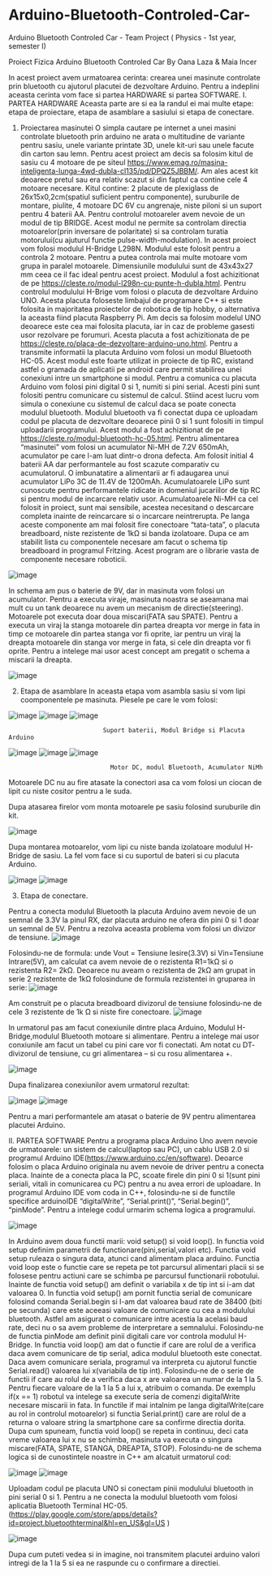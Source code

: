 # Arduino-Bluetooth-Controled-Car-
Arduino Bluetooth Controled Car - Team Project ( Physics - 1st year, semester I)



Proiect Fizica
Arduino Bluetooth Controled Car
By Oana Laza & Maia Incer

 In acest proiect avem urmatoarea cerinta: crearea unei masinute controlate prin bluetooth cu ajutorul placutei de dezvoltare Arduino. Pentru a indeplini aceasta cerinta vom face si partea HARDWARE si partea SOFTWARE.
I.	PARTEA HARDWARE
   Aceasta parte are si ea la randul ei mai multe etape: etapa de proiectare, etapa de asamblare a sasiului si etapa de conectare.
1.	Proiectarea masinutei 
    O simpla cautare pe internet a unei masini controlate bluetooth prin arduino ne arata o multitudine de variante pentru sasiu, unele variante printate 3D, unele kit-uri sau unele facute din carton sau lemn.
   Pentru acest proiect am decis sa folosim kitul de sasiu cu 4 motoare de pe siteul  https://www.emag.ro/masina-inteligenta-lunga-4wd-dubla-cl135/pd/DPQZ5JBBM/. Am ales acest kit deoarece pretul sau era relativ scazut si din faptul ca contine cele 4 motoare necesare. Kitul contine: 2 placute de plexiglass de 26x15x0,2cm(spatiul suficient pentru componente), suruburile de montare, piulite, 4 motoare DC 6V cu angrenaje, niste piloni si un suport pentru 4 baterii AA.
     Pentru controlul motoareler avem nevoie de un modul de tip BRIDGE. Acest modul ne permite sa controlam directia motoarelor(prin inversare de polaritate) si sa controlam turatia motorului(cu ajuturul functie pulse-width-modulation). In acest proiect vom folosi modulul H-Bridge L298N. Modulul este folosit pentru a controla 2 motoare. Pentru a putea controla mai multe motoare vom grupa in paralel motoarele. Dimensiunile modulului sunt de 43x43x27 mm ceea ce il fac ideal pentru acest proiect. Modulul a fost achizitionat de pe https://cleste.ro/modul-l298n-cu-punte-h-dubla.html.
      Pentru controlul modulului H-Brige vom folosi o placuta de dezvoltare Arduino UNO. Acesta placuta foloseste limbajul de programare C++ si este folosita in majoritatea proiectelor de robotica de tip hobby, o alternativa la aceasta fiind placuta Raspberry Pi. Am decis sa folosim modelul UNO deoarece este cea mai folosita placuta, iar in caz de probleme gasesti usor rezolvare pe forumuri. Acesta placuta a fost achizitionata de pe https://cleste.ro/placa-de-dezvoltare-arduino-uno.html. 
       Pentru a transmite informatii la placuta Arduino vom folosi un modul Bluetooth HC-05. Acest modul este foarte utilizat in proiecte de tip RC, existand astfel o gramada de aplicatii pe android care permit stabilirea unei conexiuni intre un smartphone si modul. Pentru a comunica cu placuta Arduino vom folosi pini digital 0 si 1, numiti si pini serial. Acesti pini sunt folositi pentru comunicare cu sistemul de calcul. Stiind acest lucru vom simula o conexiune cu sistemul de calcul daca se poate conecta modulul bluetooth. Modulul bluetooth va fi conectat dupa ce uploadam codul pe placuta de dezvoltare deoarece pinii 0 si 1 sunt folositi in timpul uploadarii programului. Acest modul a fost achizitionat de pe https://cleste.ro/modul-bluetooth-hc-05.html.
    Pentru alimentarea “masinutei” vom folosi un acumulator Ni-MH de 7.2V 650mAh, acumulator pe care l-am luat dintr-o drona defecta. Am folosit initial 4 baterii AA dar performantele au fost scazute comparativ cu acumulatorul. O imbunatatire a alimentarii ar fi adaugarea unui acumulator LiPo 3C de 11.4V de 1200mAh. Acumulatoarele LiPo sunt cunoscute pentru performantele ridicate in domeniul jucariilor de tip RC si pentru modul de incarcare relativ usor. Acumulatoarele Ni-MH ca cel folosit in proiect, sunt mai sensibile, acestea necesitand o descarcare completa inainte de reincarcare si o incarcare neintrerupta. 
       Pe langa aceste componente am mai folosit fire conectoare “tata-tata”, o placuta breadboard, niste rezistente de 1kΩ si banda izolatoare.
 Dupa ce am stabilit lista cu componentele necesare am facut o schema tip breadboard in programul Fritzing. Acest program are o librarie vasta de componente necesare roboticii.
 
 
 ![image](https://user-images.githubusercontent.com/102360393/229363283-37e535e1-9425-4699-9a33-59ec5f93830c.png)

     
 In schema am pus o baterie de 9V, dar in masinuta vom folosi un acumulator.
Pentru a executa viraje, masinuta noastra se aseamana mai mult cu un tank deoarece nu avem un mecanism de directie(steering). Motoarele pot executa doar doua miscari(FATA sau SPATE). Pentru a executa un viraj la stanga motoarele din partea dreapta vor merge in fata in timp ce motoarele din partea stanga vor fi oprite, iar pentru un viraj la dreapta motoarele din stanga vor merge in fata, si cele din dreapta vor fi oprite. Pentru a intelege mai usor acest concept am pregatit o schema a miscarii la dreapta.

![image](https://user-images.githubusercontent.com/102360393/229363308-9abc6b25-e16c-445e-97af-81b609f17c84.png)

 
2.	Etapa de asamblare
In aceasta etapa vom asambla sasiu si vom lipi coomponentele pe masinuta. Piesele pe care le vom folosi:

   ![image](https://user-images.githubusercontent.com/102360393/229363361-68f77653-ff9c-4c1c-a6c9-79c1b2e9153e.png)
   ![image](https://user-images.githubusercontent.com/102360393/229363367-b77028e9-01d8-4091-a2a9-02e5e6bfedcc.png)
   ![image](https://user-images.githubusercontent.com/102360393/229363376-6101f076-e292-422e-aef6-833cbe1ff01d.png)

     
                              Suport baterii, Modul Bridge si Placuta Arduino
                              
   ![image](https://user-images.githubusercontent.com/102360393/229363391-5407cc32-c4f0-47ab-b8a4-646857b02308.png)
   ![image](https://user-images.githubusercontent.com/102360393/229363400-2af70e04-f80d-49aa-862e-9f3ea1037a03.png)
   ![image](https://user-images.githubusercontent.com/102360393/229363407-c2a885a2-a538-4357-bd14-5f596c5a2ca8.png)

   
                                Motor DC, modul Bluetooth, Acumulator NiMh
                                
                                
   Motoarele DC nu au fire atasate la conectori asa ca vom folosi un ciocan de lipit cu niste cositor pentru a le suda.
  
   Dupa atasarea firelor vom monta motoarele pe sasiu folosind suruburile din kit.
   
   
   ![image](https://user-images.githubusercontent.com/102360393/229363433-087bcbbc-1e1b-4c64-89c4-186bd6cdfaa0.png)

    
   Dupa montarea motoarelor, vom lipi cu niste banda izolatoare modulul H-Bridge de sasiu. La fel vom face si cu suportul de bateri si cu placuta Arduino.
   
  ![image](https://user-images.githubusercontent.com/102360393/229363522-682875ab-e097-4be1-87d5-07fe43c1154d.png)
  ![image](https://user-images.githubusercontent.com/102360393/229363529-1bdda588-2d9d-48d6-8449-564a26716150.png)


  
3.	Etapa de conectare.

   Pentru a conecta modulul Bluetooth la placuta Arduino avem nevoie de un semnal de 3.3V la pinul RX, dar placuta arduino ne ofera din pini 0 si 1 doar un semnal de 5V. Pentru a rezolva aceasta problema vom folosi un divizor de tensiune. 
  ![image](https://user-images.githubusercontent.com/102360393/229363539-a7044f43-2a39-4ad3-8744-fd97b2edd05a.png)

   Folosindu-ne de formula:  unde  Vout = Tensiune Iesire(3.3V) si Vin=Tensiune Intrare(5V),  am calculat ca avem nevoie de o rezistenta R1=1kΩ si o rezistenta R2= 2kΩ.  Deoarece nu aveam o rezistenta de 2kΩ am grupat in serie 2 rezistente de 1kΩ folosindune de formula rezistentei in gruparea in serie:
  ![image](https://user-images.githubusercontent.com/102360393/229363552-1ecb9180-925f-426e-999a-bd1621263e37.png)

  
   Am construit pe o placuta breadboard divizorul de tensiune folosindu-ne de cele 3 rezistente de 1k Ω si niste fire conectoare.
 ![image](https://user-images.githubusercontent.com/102360393/229363575-15d0578d-9d02-4dff-98e0-cfd1f4991872.png)

 
In urmatorul pas am facut conexiunile dintre placa Arduino, Modulul H-Bridge,modulul Bluetooth motoare si alimentare. Pentru a intelege mai usor conxiunile am facut un tabel cu pini care vor fi conectati. Am notat cu DT- divizorul de tensiune,  cu gri alimentarea – si cu rosu alimentarea +.

![image](https://user-images.githubusercontent.com/102360393/229363612-c283fef0-0ee8-47d9-ad38-71b8408fe264.png)

  Dupa finalizarea conexiunilor avem urmatorul rezultat:
  
 ![image](https://user-images.githubusercontent.com/102360393/229363634-46ff2083-f8fc-4b59-841d-82211d092a26.png)
 ![image](https://user-images.githubusercontent.com/102360393/229363639-d500b44f-0648-46ac-ae45-af45e4e4804f.png)


  
   Pentru a mari performantele am atasat o baterie de 9V pentru alimentarea placutei Arduino. 
   
II.	 PARTEA SOFTWARE
    Pentru a programa placa Arduino Uno avem nevoie de urmatoarele: un sistem de calcul(laptop sau PC), un cablu USB 2.0 si programul Arduino IDE(https://www.arduino.cc/en/software). Deoarce folosim o placa Arduino originala nu avem nevoie de driver pentru a conecta placa. Inainte de a conecta placa la PC, scoate firele din pini 0 si 1(sunt pini seriali, vitali in comunicarea cu PC) pentru a nu avea errori de uploadare.
    In programul Arduino IDE vom coda in C++, folosindu-ne si de functile specifice arduinoIDE “digitalWrite”, “Serial.print()”, “Serial.begin()”, “pinMode”. Pentru a intelege codul urmarim schema logica a programului.  
    
    
  ![image](https://user-images.githubusercontent.com/102360393/229363733-5bf2e727-49fb-433a-8c62-dfb9ea383b01.png)

    
   In Arduino avem doua functii marii: void setup() si void loop(). In functia void setup definim parametrii de functionare(pini,serial,valori etc). Functia void setup ruleaza o singura data, atunci cand alimentam placa arduino. Functia void loop este o functie care se repeta pe tot parcursul alimentari placii si se folosese pentru actiuni care se schimba pe parcursul functionarii robotului.
 Inainte de functia void setup() am definit o variabila x de tip int si i-am dat valoarea 0.
 In functia void setup() am pornit functia serial de comunicare folosind comanda Serial.begin si I-am dat valoarea baud rate de 38400 (biti pe secunda) care este aceeasi valoare de comunicare cu cea a modulului bluetooth. Astfel am asigurat o comunicare intre acestia la acelasi baud rate, deci nu o sa avem probleme de interpretare a semnalului. Folosindu-ne de functia pinMode am definit pinii digitali care vor controla modulul H-Bridge. 
 In functia void loop() am dat o functie if care are rolul de a verifica daca avem comunicare de tip serial, adica modulul bluetooth este conectat. Daca avem comunicare seriala, programul va interpreta cu ajutorul functie Serial.read() valoarea lui x(variabila de tip int). Folosindu-ne de o serie de functii if care au rolul de a verifica daca x are valoarea un numar de la 1 la 5. Pentru fiecare valoare de la 1 la 5 a lui x, atribuim o comanda. De exemplu if(x ==  1) robotul va intelege sa execute seria de comenzi digitalWrite necesare miscarii in fata. In functile if mai intalnim pe langa digitalWrite(care au rol in controlul motoarelor) si functia Serial.print() care are rolul de a returna o valoare string la smartphone care sa confirme directia dorita. Dupa cum spuneam, functia void loop() se repeta in continuu, deci cata vreme valoarea lui x nu se schimba, masinuta va executa o singura miscare(FATA, SPATE, STANGA, DREAPTA, STOP).
  Folosindu-ne de schema logica si de cunostintele noastre in C++ am alcatuit urmatorul cod:
  
  ![image](https://user-images.githubusercontent.com/102360393/229363749-739a2918-40f0-4f31-b65f-96f398206d04.png)
  ![image](https://user-images.githubusercontent.com/102360393/229363754-7cbbab95-65c7-42a1-83eb-dc7cb415c6c0.png)


  
Uploadam codul pe placuta UNO si conectam pinii modulului bluetooth in pini serial 0 si 1.
Pentru a ne conecta la modulul bluetooth vom folosi aplicatia  Bluetooth Terminal HC-05. (https://play.google.com/store/apps/details?id=project.bluetoothterminal&hl=en_US&gl=US )

![image](https://user-images.githubusercontent.com/102360393/229363762-4b12ca45-4b7e-48fc-b970-763a775547bf.png)

 
Dupa cum puteti vedea si in imagine, noi transmitem placutei arduino valori intregi de la 1 la 5 si ea ne raspunde cu o confirmare a directiei.


